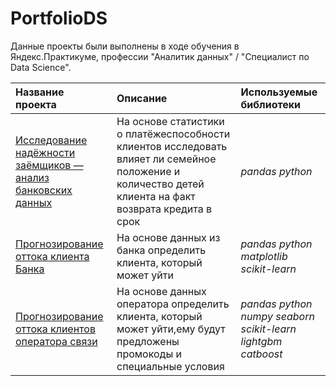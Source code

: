 # PortfolioDS
Данные проекты были выполнены в ходе обучения в Яндекс.Практикуме, профессии "Аналитик данных" / "Специалист по Data Science".

| Название проекта | Описание | Используемые библиотеки | 
| :---------------------- | :---------------------- | :---------------------- |
| [Исследование надёжности заёмщиков — анализ банковских данных](https://github.com/AlexeyBrs/PortfolioDS/tree/main/Project1) | На основе статистики о платёжеспособности клиентов исследовать влияет ли семейное положение и количество детей клиента на факт возврата кредита в срок | *pandas* *python*  |
| [Прогнозирование оттока клиента Банка](https://github.com/AlexeyBrs/PortfolioDS/tree/main/Project2) | На основе данных из банка определить клиента, который может уйти | *pandas* *python* *matplotlib* *scikit-learn* |
| [Прогнозирование оттока клиентов оператора связи](https://github.com/AlexeyBrs/PortfolioDS/tree/main/Project3) | На основе данных оператора определить клиента, который может уйти,ему будут предложены промокоды и специальные условия | *pandas* *python* *numpy* *seaborn* *scikit-learn* *lightgbm* *catboost*|
